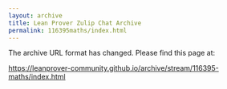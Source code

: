 ```yaml
---
layout: archive
title: Lean Prover Zulip Chat Archive
permalink: 116395maths/index.html
---
```


The archive URL format has changed. Please find this page at:

<https://leanprover-community.github.io/archive/stream/116395-maths/index.html>